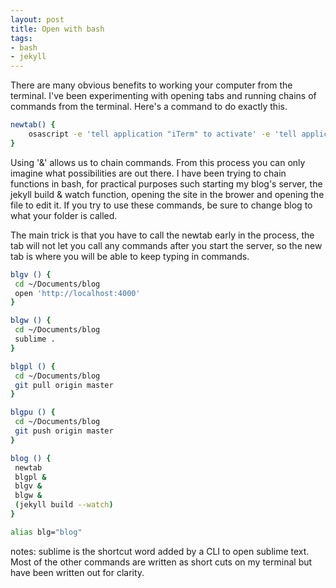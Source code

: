```yaml
---
layout: post
title: Open with bash
tags:
- bash
- jekyll
---
```


There are many obvious benefits to working your computer from the terminal. I've been experimenting with opening tabs and running chains of commands from the terminal. Here's a command to do exactly this.

```bash
newtab() {
    osascript -e 'tell application "iTerm" to activate' -e 'tell application "System Events" to tell process "iTerm2" to keystroke "t" using command down'
}
```
Using '&' allows us to chain commands. From this process you can only imagine what possibilities are out there. I have been trying to chain functions in bash, for practical purposes such starting my blog's server, the jekyll build & watch function, opening the site in the brower and opening the file to edit it. If you try to use these commands, be sure to change blog to what your folder is called. 

The main trick is that you have to call the newtab early in the process, the tab will not let you call any commands after you start the server, so the new tab is where you will be able to keep typing in commands.

 ```bash
blgv () {
  cd ~/Documents/blog
  open 'http://localhost:4000'
}

blgw () {
  cd ~/Documents/blog
  sublime . 
}

blgpl () {
  cd ~/Documents/blog
  git pull origin master
}

blgpu () {
  cd ~/Documents/blog
  git push origin master
}

blog () {
  newtab
  blgpl &
  blgv &
  blgw & 
  (jekyll build --watch) 
}

alias blg="blog"
```

notes: sublime is the shortcut word added by a CLI to open sublime text.
Most of the other commands are written as short cuts on my terminal but have been written out for clarity. 